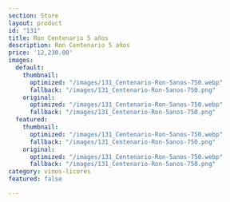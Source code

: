 ```yaml
---
section: Store
layout: product
id: "131"
title: Ron Centenario 5 años
description: Ron Centenario 5 años
price: '12,230.00'
images:
  default:
    thumbnail:
      optimized: "/images/131_Centenario-Ron-5anos-750.webp"
      fallback: "/images/131_Centenario-Ron-5anos-750.png"
    original:
      optimized: "/images/131_Centenario-Ron-5anos-750.webp"
      fallback: "/images/131_Centenario-Ron-5anos-750.png"
  featured:
    thumbnail:
      optimized: "/images/131_Centenario-Ron-5anos-750.webp"
      fallback: "/images/131_Centenario-Ron-5anos-750.png"
    original:
      optimized: "/images/131_Centenario-Ron-5anos-750.webp"
      fallback: "/images/131_Centenario-Ron-5anos-750.png"
category: vinos-licores
featured: false

---
```

